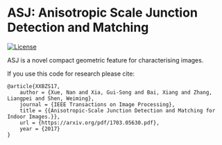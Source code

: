 # ASJ: Anisotropic Scale Junction Detection and Matching

[![License](https://img.shields.io/badge/license-GPLv3-blue.svg)](LICENSE)

ASJ is a novel compact geometric feature for characterising images. 

If you use this code for research please cite:

	@article{XXBZS17,
		author = {Xue, Nan and Xia, Gui-Song and Bai, Xiang and Zhang, Liangpei and Shen, Weiming},
		journal = {IEEE Transactions on Image Processing},		
		title = {{Anisotropic-Scale Junction Detection and Matching for Indoor Images.}},
		url = {https://arxiv.org/pdf/1703.05630.pdf},
		year = {2017}
	}

